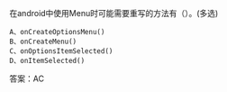 在android中使用Menu时可能需要重写的方法有（）。(多选)
```  
A、onCreateOptionsMenu()
B、onCreateMenu()
C、onOptionsItemSelected()
D、onItemSelected()
```

答案：AC
